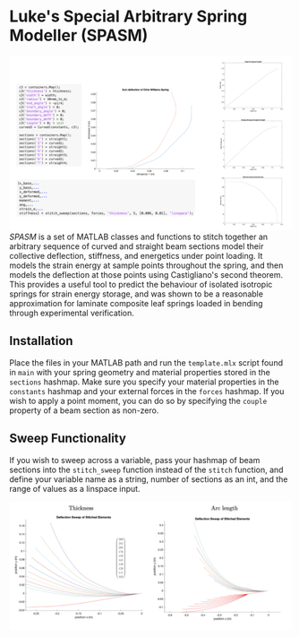 # Luke's Special Arbitrary Spring Modeller (SPASM)

![alt text](https://github.com/ljjh20/SPASM/blob/master/main/media/spasm_interface.png)
_SPASM_ is a set of MATLAB classes and functions to stitch together an arbitrary sequence of curved and straight beam sections model their collective deflection, stiffness, and energetics under point loading. It models the strain energy at sample points throughout the spring, and then models the deflection at those points using Castigliano's second theorem. This provides a useful tool to predict the behaviour of isolated isotropic springs for strain energy storage, and was shown to be a reasonable approximation for laminate composite leaf springs loaded in bending through experimental verification.

## Installation

Place the files in your MATLAB path and run the `template.mlx` script found in `main`  with your spring geometry and material properties stored in the `sections` hashmap. Make sure you specify your material properties in the `constants` hashmap and your external forces in the `forces` hashmap. If you wish to apply a point moment, you can do so by specifying the `couple` property of a beam section as non-zero.

## Sweep Functionality

If you wish to sweep across a variable, pass your hashmap of beam sections into the `stitch_sweep` function instead of the `stitch` function, and define your variable name as a string, number of sections as an int, and the range of values as a linspace input. 

![alt_text](https://github.com/ljjh20/SPASM/blob/master/main/media/spasm_sweep.png)
